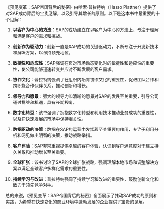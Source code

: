 《预见变革：SAP帝国背后的秘密》由哈索·普拉特纳（Hasso Plattner）提供了对SAP成功背后的宝贵见解，以及引导其增长的原则。以下是这本书中最重要的十个见解：

1. **以客户为中心的方法**：SAP的成功建立在以客户为中心的方法上，专注于理解和满足客户的需求和挑战。

2. **创新作为驱动力**：创新一直是SAP成功的关键驱动力，不断专注于开发新技术和解决方案，以保持领先地位。

3. **敏捷性和适应性**：SAP强调在面对市场动态变化时的敏捷性和适应性的重要性，使公司能够迅速转变并应对不断发展的客户需求。

4. **协作文化**：普拉特纳强调了在组织内培育协作文化的重要性，促进团队合作和跨职能合作伙伴关系，推动创新和增长。

5. **领导力和愿景**：强大的领导力和清晰的愿景对SAP的发展至关重要，引导公司通过挑战和机遇，具有长期视角。

6. **数字化转型**：该书强调了拥抱数字化转型和利用技术推动业务成功的重要性，以及在快速发展的市场中保持相关性。

7. **数据驱动的决策**：数据在SAP的运营中发挥着至关重要的作用，专注于利用分析和洞见做出明智的决策，推动战略举措。

8. **客户体验**：SAP非常重视提供卓越的客户体验，认识到客户满意度对于建立持久关系和推动增长至关重要。

9. **全球扩张**：该书讨论了SAP的全球扩张战略，强调理解本地市场和调整解决方案以满足全球客户多样化需求的重要性。

10. **持续学习与改进**：普拉特纳强调了持续学习和改进的重要性，鼓励创新文化和致力于领先竞争对手。

总的来说，《预见变革：SAP帝国背后的秘密》全面展示了推动SAP成功的原则和实践，为希望在快速变化的商业环境中蓬勃发展的企业提供了宝贵的见解。